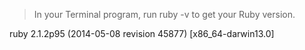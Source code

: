 >In your Terminal program, run ruby -v to get your Ruby version.

  ruby 2.1.2p95 (2014-05-08 revision 45877) [x86_64-darwin13.0]
